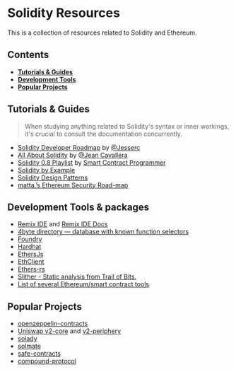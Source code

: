 # Solidity Resources

This is a collection of resources related to Solidity and Ethereum.

## Contents

- **[Tutorials & Guides](#tutorials--guides)**
- **[Development Tools](#development-tools)**
- **[Popular Projects](#popular-projects)**

## Tutorials & Guides

> When studying anything related to Solidity's syntax or inner workings, it's crucial to consult the documentation concurrently.

- [Solidity Developer Roadmap](https://jesserc.notion.site/Solidity-developer-roadmap-ed05d0397fc344ee8fe10d4a993ea2fb) by [@Jesserc](https://twitter.com/Jesserc_)
- [All About Solidity](#) by [@Jean Cavallera](https://twitter.com/JeanCavallera)
- [Solidity 0.8 Playlist](https://www.youtube.com/playlist?list=PLO5VPQH6OWdVQwpQfw9rZ67O6Pjfo6q-p) by [Smart Contract Programmer](https://twitter.com/ProgrammerSmart)
- [Solidity by Example](https://solidity-by-example.org/)
- [Solidity Design Patterns](https://fravoll.github.io/solidity-patterns/)
- [matta.’s Ethereum Security Road-map](https://mattaereal.notion.site/matta-s-Ethereum-security-road-map-cf7d7f2e48ea4aa0a8f4a2eff86342a7#41d7c6c9bae44a319b943973103127b4)

## Development Tools & packages

- [Remix IDE](http://remix.ethereum.org/) and [Remix IDE Docs](https://remix-ide.readthedocs.io/en/latest/)
- [4byte directory — database with known function selectors](https://www.4byte.directory/)
- [Foundry](https://book.getfoundry.sh/)
- [Hardhat](https://hardhat.org/hardhat-runner/docs/getting-started#overview)
- [EthersJs](https://docs.ethers.org/v6/)
- [EthClient](https://pkg.go.dev/github.com/ethereum/go-ethereum/ethclient)
- [Ethers-rs](https://www.gakonst.com/ethers-rs/)
- [Slither - Static analysis from Trail of Bits.](https://github.com/crytic/slither)
- [List of several Ethereum/smart contract tools](https://mattaereal.notion.site/matta-s-Ethereum-security-road-map-cf7d7f2e48ea4aa0a8f4a2eff86342a7#856e16b6c8414f46ae2ec8b59e6dc8ce)

## Popular Projects

- [openzeppelin-contracts](https://github.com/OpenZeppelin/openzeppelin-contracts/)
- [Uniswap v2-core](https://github.com/Uniswap/v2-core) and [v2-periphery](https://github.com/Uniswap/v2-periphery)
- [solady](https://github.com/Vectorized/solady)
- [solmate](https://github.com/transmissions11/solmate/)
- [safe-contracts](https://github.com/safe-global/safe-contracts)
- [compound-protocol](https://github.com/compound-finance/compound-protocol)
